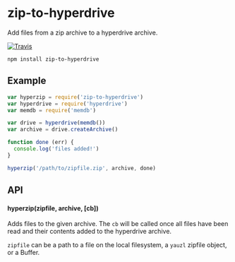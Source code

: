 # zip-to-hyperdrive

Add files from a zip archive to a hyperdrive archive.

[![Travis](https://api.travis-ci.org/karissa/zip-to-hyperdrive.svg)](https://travis-ci.org/karissa/zip-to-hyperdrive)

```
npm install zip-to-hyperdrive
```

## Example

```js
var hyperzip = require('zip-to-hyperdrive')
var hyperdrive = require('hyperdrive')
var memdb = require('memdb')

var drive = hyperdrive(memdb())
var archive = drive.createArchive()

function done (err) {
  console.log('files added!')
}

hyperzip('/path/to/zipfile.zip', archive, done)
```

## API

#### hyperzip(zipfile, archive, [cb])

Adds files to the given archive. The `cb`  will be called once all files have been read and their contents added to the hyperdrive archive.

`zipfile` can be a path to a file on the local filesystem, a `yauzl` zipfile object, or a Buffer.
